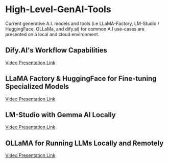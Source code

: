 # High-Level-GenAI-Tools
Current generative A.I. models and tools (i.e LLaMA-Factory, LM-Studio / HuggingFace, OLLaMa, and dify.ai) for common A.I use-cases are presented on a local and cloud environment.

## Dify.AI's Workflow Capabilities

[Video Presentation Link](https://youtu.be/NVD70Zs0Zeo)

## LLaMA Factory & HuggingFace for Fine-tuning Specialized Models

[Video Presentation Link](https://youtu.be/2TjtJlaugX4)

## LM-Studio with Gemma AI Locally

[Video Presentation Link](https://youtu.be/Vja5rKub2fo)

## OLLaMA for Running LLMs Locally and Remotely

[Video Presentation Link](#)
